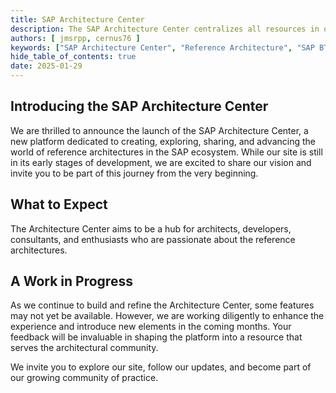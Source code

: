 ```yaml
---
title: SAP Architecture Center
description: The SAP Architecture Center centralizes all resources in one place, enabling organizations to maximize cloud capabilities while ensuring that their solutions are secure, resilient, and optimized to their specific requirements.
authors: [ jmsrpp, cernus76 ]
keywords: ["SAP Architecture Center", "Reference Architecture", "SAP BTP"]
hide_table_of_contents: true
date: 2025-01-29
---
```


## Introducing the SAP Architecture Center

We are thrilled to announce the launch of the SAP Architecture Center, a new platform dedicated to creating, exploring, sharing, and advancing the world of reference architectures in the SAP ecosystem. While our site is still in its early stages of development, we are excited to share our vision and invite you to be part of this journey from the very beginning.

<!-- truncate -->

## What to Expect

The Architecture Center aims to be a hub for architects, developers, consultants, and enthusiasts who are passionate about the reference architectures.

## A Work in Progress

As we continue to build and refine the Architecture Center, some features may not yet be available. However, we are working diligently to enhance the experience and introduce new elements in the coming months. Your feedback will be invaluable in shaping the platform into a resource that serves the architectural community.

We invite you to explore our site, follow our updates, and become part of our growing community of practice. 
